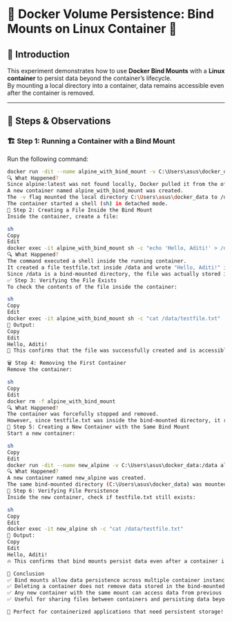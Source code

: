 # 🚀 Docker Volume Persistence: Bind Mounts on Linux Container 🐳  

## 📌 Introduction  
This experiment demonstrates how to use **Docker Bind Mounts** with a **Linux container** to persist data beyond the container’s lifecycle.  
By mounting a local directory into a container, data remains accessible even after the container is removed.  

---

## 🔧 Steps & Observations  

### 🏗 Step 1: Running a Container with a Bind Mount  
Run the following command:  

```sh
docker run -dit --name alpine_with_bind_mount -v C:\Users\asus\docker_data:/data alpine:latest sh
🔍 What Happened?
Since alpine:latest was not found locally, Docker pulled it from the official repository.
A new container named alpine_with_bind_mount was created.
The -v flag mounted the local directory C:\Users\asus\docker_data to /data inside the container.
The container started a shell (sh) in detached mode.
📄 Step 2: Creating a File Inside the Bind Mount
Inside the container, create a file:

sh
Copy
Edit
docker exec -it alpine_with_bind_mount sh -c "echo 'Hello, Aditi!' > /data/testfile.txt"
🔍 What Happened?
The command executed a shell inside the running container.
It created a file testfile.txt inside /data and wrote "Hello, Aditi!" into it.
Since /data is a bind-mounted directory, the file was actually stored in C:\Users\asus\docker_data on the host system.
✅ Step 3: Verifying the File Exists
To check the contents of the file inside the container:

sh
Copy
Edit
docker exec -it alpine_with_bind_mount sh -c "cat /data/testfile.txt"
📌 Output:
Copy
Edit
Hello, Aditi!
🎉 This confirms that the file was successfully created and is accessible inside the container.

🗑 Step 4: Removing the First Container
Remove the container:

sh
Copy
Edit
docker rm -f alpine_with_bind_mount
🔍 What Happened?
The container was forcefully stopped and removed.
However, since testfile.txt was inside the bind-mounted directory, it remained on the host system. 🏠
🔄 Step 5: Creating a New Container with the Same Bind Mount
Start a new container:

sh
Copy
Edit
docker run -dit --name new_alpine -v C:\Users\asus\docker_data:/data alpine sh
🔍 What Happened?
A new container named new_alpine was created.
The same bind-mounted directory (C:\Users\asus\docker_data) was mounted to /data.
🔎 Step 6: Verifying File Persistence
Inside the new container, check if testfile.txt still exists:

sh
Copy
Edit
docker exec -it new_alpine sh -c "cat /data/testfile.txt"
📌 Output:
Copy
Edit
Hello, Aditi!
🔥 This confirms that bind mounts persist data even after a container is removed!

🎯 Conclusion
✅ Bind mounts allow data persistence across multiple container instances.
✅ Deleting a container does not remove data stored in the bind-mounted directory.
✅ Any new container with the same mount can access data from previous containers.
✅ Useful for sharing files between containers and persisting data beyond the container’s lifecycle.

📂 Perfect for containerized applications that need persistent storage! 🚀

